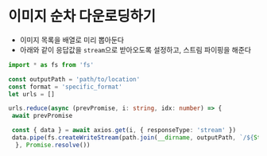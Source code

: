 # 이미지 순차 다운로딩하기

- 이미지 목록을 배열로 미리 뽑아둔다
- 아래와 같이 응답값을 `stream`으로 받아오도록 설정하고, 스트림 파이핑을 해준다

```ts
import * as fs from 'fs'

const outputPath = 'path/to/location'
const format = 'specific_format'
let urls = []

urls.reduce(async (prevPromise, i: string, idx: number) => {
 await prevPromise

 const { data } = await axios.get(i, { responseType: 'stream' })
 data.pipe(fs.createWriteStream(path.join(__dirname, outputPath, `/${String(idx + 1)}.${format}`)))
  }, Promise.resolve())
```
